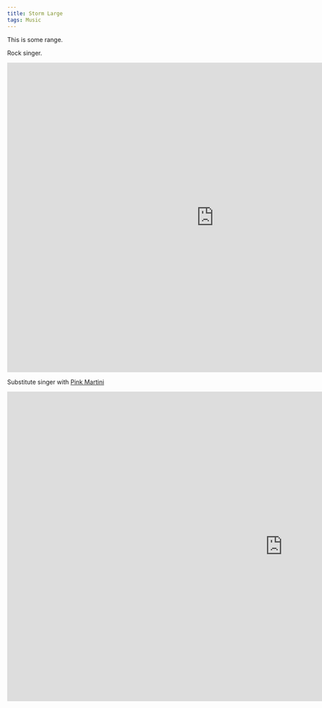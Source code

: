 ```yaml
---
title: Storm Large
tags: Music
---
```


This is some range.

Rock singer.

<iframe width="960" height="720" src="http://www.youtube.com/embed/LGqYnj_Y3CI?rel=0" frameborder="0" allowfullscreen></iframe>

Substitute singer with [Pink Martini](http://pinkmartini.com)

<iframe width="1280" height="720" src="http://www.youtube.com/embed/6L-_DiZlrUI?rel=0" frameborder="0" allowfullscreen></iframe>